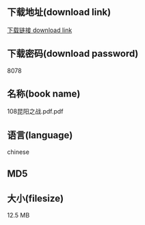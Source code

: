## 下载地址(download link)
[下载链接 download link](https://voluble-croquembouche-d321dc.netlify.app/?s=108%E6%98%86%E9%98%B3%E4%B9%8B%E6%88%98.pdf)

## 下载密码(download password)
8078

## 名称(book name)
108昆阳之战.pdf.pdf

## 语言(language)
chinese

## MD5


## 大小(filesize)
12.5 MB
